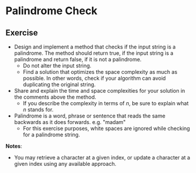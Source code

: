 # Palindrome Check

## Exercise
* Design and implement a method that checks if the input string is a palindrome. The method should return true, if the input string is a palindrome and return false, if it is not a palindrome.
    * Do not alter the input string.
    * Find a solution that optimizes the space complexity as much as possible. In other words, check if your algorithm can avoid duplicating the original string.
* Share and explain the time and space complexities for your solution in the comments above the method.
    * If you describe the complexity in terms of *n*, be sure to explain what *n* stands for.
* Palindrome is a word, phrase or sentence that reads the same backwards as it does forwards. e.g. "madam"
    * For this exercise purposes, white spaces are ignored while checking for a palindrome string.

<b>Notes</b>:
- You may retrieve a character at a given index, or update a character at a given index using any available approach.
